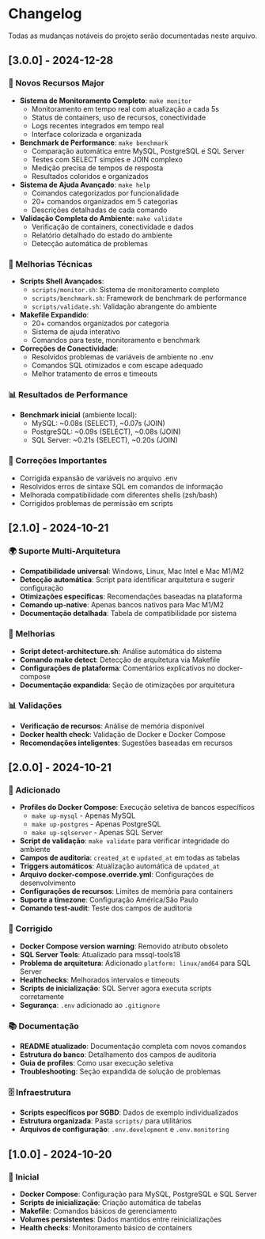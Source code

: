 # Changelog

Todas as mudanças notáveis do projeto serão documentadas neste arquivo.

## [3.0.0] - 2024-12-28

### 🚀 Novos Recursos Major
- **Sistema de Monitoramento Completo**: `make monitor`
  - Monitoramento em tempo real com atualização a cada 5s
  - Status de containers, uso de recursos, conectividade
  - Logs recentes integrados em tempo real
  - Interface colorizada e organizada
- **Benchmark de Performance**: `make benchmark`
  - Comparação automática entre MySQL, PostgreSQL e SQL Server
  - Testes com SELECT simples e JOIN complexo
  - Medição precisa de tempos de resposta
  - Resultados coloridos e organizados
- **Sistema de Ajuda Avançado**: `make help`
  - Comandos categorizados por funcionalidade
  - 20+ comandos organizados em 5 categorias
  - Descrições detalhadas de cada comando
- **Validação Completa do Ambiente**: `make validate`
  - Verificação de containers, conectividade e dados
  - Relatório detalhado do estado do ambiente
  - Detecção automática de problemas

### 🔧 Melhorias Técnicas
- **Scripts Shell Avançados**:
  - `scripts/monitor.sh`: Sistema de monitoramento completo
  - `scripts/benchmark.sh`: Framework de benchmark de performance
  - `scripts/validate.sh`: Validação abrangente do ambiente
- **Makefile Expandido**: 
  - 20+ comandos organizados por categoria
  - Sistema de ajuda interativo
  - Comandos para teste, monitoramento e benchmark
- **Correções de Conectividade**:
  - Resolvidos problemas de variáveis de ambiente no .env
  - Comandos SQL otimizados e com escape adequado
  - Melhor tratamento de erros e timeouts

### 📊 Resultados de Performance
- **Benchmark inicial** (ambiente local):
  - MySQL: ~0.08s (SELECT), ~0.07s (JOIN)
  - PostgreSQL: ~0.09s (SELECT), ~0.08s (JOIN)
  - SQL Server: ~0.21s (SELECT), ~0.20s (JOIN)

### 🐛 Correções Importantes
- Corrigida expansão de variáveis no arquivo .env
- Resolvidos erros de sintaxe SQL em comandos de informação
- Melhorada compatibilidade com diferentes shells (zsh/bash)
- Corrigidos problemas de permissão em scripts

## [2.1.0] - 2024-10-21

### 🌍 Suporte Multi-Arquitetura
- **Compatibilidade universal**: Windows, Linux, Mac Intel e Mac M1/M2
- **Detecção automática**: Script para identificar arquitetura e sugerir configuração
- **Otimizações específicas**: Recomendações baseadas na plataforma
- **Comando up-native**: Apenas bancos nativos para Mac M1/M2
- **Documentação detalhada**: Tabela de compatibilidade por sistema

### 🔧 Melhorias
- **Script detect-architecture.sh**: Análise automática do sistema
- **Comando make detect**: Detecção de arquitetura via Makefile
- **Configurações de plataforma**: Comentários explicativos no docker-compose
- **Documentação expandida**: Seção de otimizações por arquitetura

### 📊 Validações
- **Verificação de recursos**: Análise de memória disponível
- **Docker health check**: Validação de Docker e Docker Compose
- **Recomendações inteligentes**: Sugestões baseadas em recursos

## [2.0.0] - 2024-10-21

### 🚀 Adicionado
- **Profiles do Docker Compose**: Execução seletiva de bancos específicos
  - `make up-mysql` - Apenas MySQL
  - `make up-postgres` - Apenas PostgreSQL  
  - `make up-sqlserver` - Apenas SQL Server
- **Script de validação**: `make validate` para verificar integridade do ambiente
- **Campos de auditoria**: `created_at` e `updated_at` em todas as tabelas
- **Triggers automáticos**: Atualização automática de `updated_at`
- **Arquivo docker-compose.override.yml**: Configurações de desenvolvimento
- **Configurações de recursos**: Limites de memória para containers
- **Suporte a timezone**: Configuração América/São Paulo
- **Comando test-audit**: Teste dos campos de auditoria

### 🔧 Corrigido
- **Docker Compose version warning**: Removido atributo obsoleto
- **SQL Server Tools**: Atualizado para mssql-tools18
- **Problema de arquitetura**: Adicionado `platform: linux/amd64` para SQL Server
- **Healthchecks**: Melhorados intervalos e timeouts
- **Scripts de inicialização**: SQL Server agora executa scripts corretamente
- **Segurança**: `.env` adicionado ao `.gitignore`

### 📚 Documentação
- **README atualizado**: Documentação completa com novos comandos
- **Estrutura do banco**: Detalhamento dos campos de auditoria
- **Guia de profiles**: Como usar execução seletiva
- **Troubleshooting**: Seção expandida de solução de problemas

### 🗄️ Infraestrutura
- **Scripts específicos por SGBD**: Dados de exemplo individualizados
- **Estrutura organizada**: Pasta `scripts/` para utilitários
- **Arquivos de configuração**: `.env.development` e `.env.monitoring`

## [1.0.0] - 2024-10-20

### 🚀 Inicial
- **Docker Compose**: Configuração para MySQL, PostgreSQL e SQL Server
- **Scripts de inicialização**: Criação automática de tabelas
- **Makefile**: Comandos básicos de gerenciamento
- **Volumes persistentes**: Dados mantidos entre reinicializações
- **Health checks**: Monitoramento básico de containers